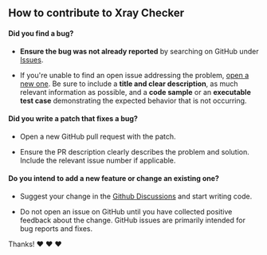 ## How to contribute to Xray Checker

#### **Did you find a bug?**

- **Ensure the bug was not already reported** by searching on GitHub under [Issues](https://github.com/Kennix88/vpnsibcom/issues).

- If you're unable to find an open issue addressing the problem, [open a new one](https://github.com/Kennix88/vpnsibcom/issues/new?template=%F0%9F%90%9E-bug-report.md). Be sure to include a **title and clear description**, as much relevant information as possible, and a **code sample** or an **executable test case** demonstrating the expected behavior that is not occurring.

#### **Did you write a patch that fixes a bug?**

- Open a new GitHub pull request with the patch.

- Ensure the PR description clearly describes the problem and solution. Include the relevant issue number if applicable.

#### **Do you intend to add a new feature or change an existing one?**

- Suggest your change in the [Github Discussions](https://github.com/Kennix88/vpnsibcom/discussions) and start writing code.

- Do not open an issue on GitHub until you have collected positive feedback about the change. GitHub issues are primarily intended for bug reports and fixes.

Thanks! ❤️ ❤️ ❤️